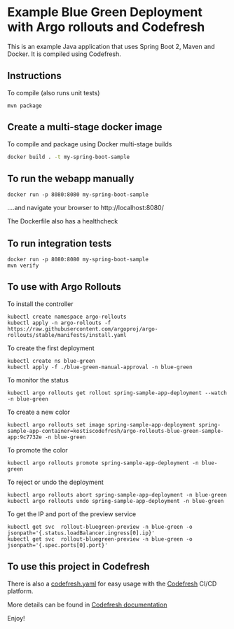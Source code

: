 # Example Blue Green Deployment with Argo rollouts and Codefresh


This is an example Java application that uses Spring Boot 2, Maven and Docker.
It is compiled using Codefresh.

## Instructions

To compile (also runs unit tests)

```
mvn package
```

## Create a multi-stage docker image

To compile and package using Docker multi-stage builds

```bash
docker build . -t my-spring-boot-sample
```

## To run the webapp manually

```
docker run -p 8080:8080 my-spring-boot-sample
```

....and navigate your browser to  http://localhost:8080/

The Dockerfile also has a healthcheck

## To run integration tests

```
docker run -p 8080:8080 my-spring-boot-sample
mvn verify
```

## To use with Argo Rollouts

To install the controller

```
kubectl create namespace argo-rollouts
kubectl apply -n argo-rollouts -f https://raw.githubusercontent.com/argoproj/argo-rollouts/stable/manifests/install.yaml
```

To create the first deployment

```
kubectl create ns blue-green
kubectl apply -f ./blue-green-manual-approval -n blue-green
```

To monitor the status

```
kubectl argo rollouts get rollout spring-sample-app-deployment --watch -n blue-green
```

To create a new color

```
kubectl argo rollouts set image spring-sample-app-deployment spring-sample-app-container=kostiscodefresh/argo-rollouts-blue-green-sample-app:9c7732e -n blue-green
```

To promote the color
```
kubectl argo rollouts promote spring-sample-app-deployment -n blue-green
```

To reject or undo the deployment

```
kubectl argo rollouts abort spring-sample-app-deployment -n blue-green
kubectl argo rollouts undo spring-sample-app-deployment -n blue-green
```

To get the IP and port of the preview service

```
kubectl get svc  rollout-bluegreen-preview -n blue-green -o jsonpath='{.status.loadBalancer.ingress[0].ip}'
kubectl get svc  rollout-bluegreen-preview -n blue-green -o jsonpath='{.spec.ports[0].port}'
```

## To use this project in Codefresh 


There is also a [codefresh.yaml](blue-green-manual-approval/codefresh.yaml) for easy usage with the [Codefresh](codefresh.io) CI/CD platform.


More details can be found in [Codefresh documentation](https://codefresh.io/docs/docs/ci-cd-guides/progressive-delivery/)


Enjoy!
